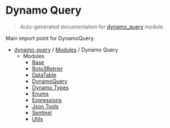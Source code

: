 # Dynamo Query

> Auto-generated documentation for [dynamo_query](https://github.com/altitudenetworks/dynamo_query/blob/master/dynamo_query/__init__.py) module.

Main import point for DynamoQuery.

- [dynamo-query](../README.md#dynamo-query) / [Modules](../MODULES.md#dynamo-query-modules) / Dynamo Query
    - Modules
        - [Base](base.md#base)
        - [Boto3Retrier](boto3_retrier.md#boto3retrier)
        - [DataTable](data_table.md#datatable)
        - [DynamoQuery](dynamo_query.md#dynamoquery)
        - [Dynamo Types](dynamo_types.md#dynamo-types)
        - [Enums](enums.md#enums)
        - [Expressions](expressions.md#expressions)
        - [Json Tools](json_tools.md#json-tools)
        - [Sentinel](sentinel.md#sentinel)
        - [Utils](utils.md#utils)
